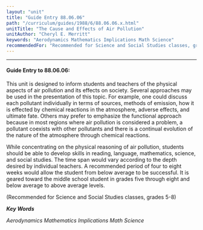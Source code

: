 ```yaml
---
layout: "unit"
title: "Guide Entry 88.06.06"
path: "/curriculum/guides/1988/6/88.06.06.x.html"
unitTitle: "The Cause and Effects of Air Pollution"
unitAuthor: "Cheryl E. Merritt"
keywords: "Aerodynamics Mathematics Implications Math Science"
recommendedFor: "Recommended for Science and Social Studies classes, grades 5-8"
---
```

<body>
<hr/>
<h4>
Guide Entry to 88.06.06:
</h4>
This unit is designed to inform students and teachers of the physical aspects of air pollution and its effects on society. Several approaches may be used in the presentation of this topic. For example, one could discuss each pollutant individually in terms of sources, methods of emission, how it is effected by chemical reactions in the atmosphere, adverse effects, and ultimate fate. Others may prefer to emphasize the functional approach because in most regions where air pollution is considered a problem, a pollutant coexists with other pollutants and there is a continual evolution of the nature of the atmosphere through chemical reactions.
<p>
While concentrating on the physical reasoning of air pollution, students should be able to develop skills in reading, language, mathematics, science, and social studies. The time span would vary according to the depth desired by individual teachers. A recommended period of four to eight weeks would allow the student from below average to be successful. It is geared toward the middle school student in grades five through eight and below average to above average levels.
</p>
<p>
(Recommended for Science and Social Studies classes, grades 5-8)
</p>
<p>
<b>
<i>
Key Words
</i>
</b>
<br/>
</p>
<p>
<i>
Aerodynamics Mathematics Implications Math Science
</i>
</p>
</body>
